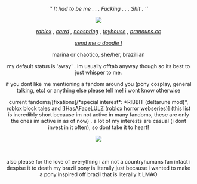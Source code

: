 <p align="center"> <em> '' It had to be me . . . Fucking . . . Shit . '' </em> <p>

<p align="center"> <img src="https://file.garden/ZSHrFmTvf253N3H3/ihasafacelulz.gif"/> </p>

<p align="center"> <em> <a href="https://www.roblox.com/users/205802843/profile">roblox</a> , <a href="https://chaotico.carrd.co/">carrd</a> , <a href="https://sparkler.cc/@RIBBIT">neospring</a> , <a href="https://toyhou.se/melting_ink">toyhouse</a> , <a href="https://pronouns.cc/@INKING_DOWN">pronouns.cc</a> </em> <p>

<p align="center"> <i><a href="https://chaotico.straw.page/">send me a doodle !</a></i> <p>

<p align="center"> marina or chaotico, she/her, brazillian <p>

<p align="center"> my default status is 'away' . im usually offtab anyway though so its best to just whisper to me. <p>

<p align="center"> if you dont like me mentioning a fandom around you (pony cosplay, general talking, etc) or anything else please tell me! i wont know otherwise <p>

<p align="center"> current fandoms/[fixations]/*special interest*: *RIBBIT (deltarune mod)*, roblox block tales and [IHasAFaceLULZ (roblox horror webseries)] (this list is incredibly short because im not active in many fandoms, these are only the ones im active in as of now) . a lot of my interests are casual (i dont invest in it often), so dont take it to heart! <p>

<p align="center"> <img src="https://file.garden/ZSHrFmTvf253N3H3/YOUsprite1.png" /> <p>

<br>
<p align="center"> also please for the love of everything i am not a countryhumans fan infact i despise it to death my brazil pony is literally just because i wanted to make a pony inspired off brazil that is literally it LMAO</p>
